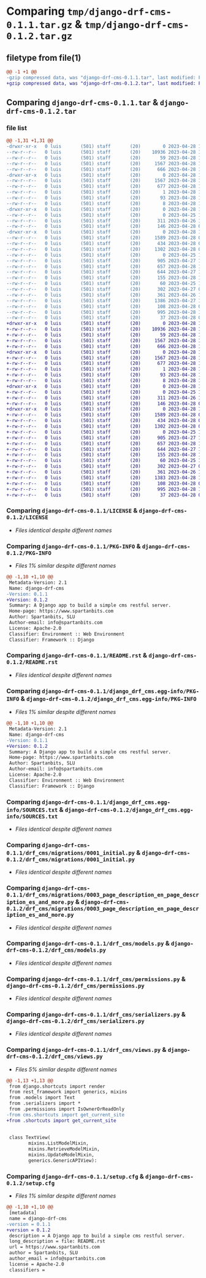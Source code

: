 # Comparing `tmp/django-drf-cms-0.1.1.tar.gz` & `tmp/django-drf-cms-0.1.2.tar.gz`

## filetype from file(1)

```diff
@@ -1 +1 @@
-gzip compressed data, was "django-drf-cms-0.1.1.tar", last modified: Fri Apr 28 17:18:01 2023, max compression
+gzip compressed data, was "django-drf-cms-0.1.2.tar", last modified: Fri Apr 28 17:20:25 2023, max compression
```

## Comparing `django-drf-cms-0.1.1.tar` & `django-drf-cms-0.1.2.tar`

### file list

```diff
@@ -1,31 +1,31 @@
-drwxr-xr-x   0 luis       (501) staff       (20)        0 2023-04-28 17:18:01.094016 django-drf-cms-0.1.1/
--rw-r--r--   0 luis       (501) staff       (20)    10936 2023-04-28 16:21:49.000000 django-drf-cms-0.1.1/LICENSE
--rw-r--r--   0 luis       (501) staff       (20)       59 2023-04-28 16:22:53.000000 django-drf-cms-0.1.1/MANIFEST.in
--rw-r--r--   0 luis       (501) staff       (20)     1567 2023-04-28 17:18:01.094125 django-drf-cms-0.1.1/PKG-INFO
--rw-r--r--   0 luis       (501) staff       (20)      666 2023-04-28 16:32:17.000000 django-drf-cms-0.1.1/README.rst
-drwxr-xr-x   0 luis       (501) staff       (20)        0 2023-04-28 17:18:01.089042 django-drf-cms-0.1.1/django_drf_cms.egg-info/
--rw-r--r--   0 luis       (501) staff       (20)     1567 2023-04-28 17:18:01.000000 django-drf-cms-0.1.1/django_drf_cms.egg-info/PKG-INFO
--rw-r--r--   0 luis       (501) staff       (20)      677 2023-04-28 17:18:01.000000 django-drf-cms-0.1.1/django_drf_cms.egg-info/SOURCES.txt
--rw-r--r--   0 luis       (501) staff       (20)        1 2023-04-28 17:18:01.000000 django-drf-cms-0.1.1/django_drf_cms.egg-info/dependency_links.txt
--rw-r--r--   0 luis       (501) staff       (20)       93 2023-04-28 17:18:01.000000 django-drf-cms-0.1.1/django_drf_cms.egg-info/requires.txt
--rw-r--r--   0 luis       (501) staff       (20)        8 2023-04-28 17:18:01.000000 django-drf-cms-0.1.1/django_drf_cms.egg-info/top_level.txt
-drwxr-xr-x   0 luis       (501) staff       (20)        0 2023-04-28 17:18:01.092550 django-drf-cms-0.1.1/drf_cms/
--rw-r--r--   0 luis       (501) staff       (20)        0 2023-04-25 16:49:24.000000 django-drf-cms-0.1.1/drf_cms/__init__.py
--rw-r--r--   0 luis       (501) staff       (20)      311 2023-04-26 17:49:50.000000 django-drf-cms-0.1.1/drf_cms/admin.py
--rw-r--r--   0 luis       (501) staff       (20)      146 2023-04-28 08:58:59.000000 django-drf-cms-0.1.1/drf_cms/apps.py
-drwxr-xr-x   0 luis       (501) staff       (20)        0 2023-04-28 17:18:01.093845 django-drf-cms-0.1.1/drf_cms/migrations/
--rw-r--r--   0 luis       (501) staff       (20)     1589 2023-04-28 08:59:14.000000 django-drf-cms-0.1.1/drf_cms/migrations/0001_initial.py
--rw-r--r--   0 luis       (501) staff       (20)      434 2023-04-28 08:59:28.000000 django-drf-cms-0.1.1/drf_cms/migrations/0002_alter_text_unique_together_remove_text_site.py
--rw-r--r--   0 luis       (501) staff       (20)     1302 2023-04-28 08:59:32.000000 django-drf-cms-0.1.1/drf_cms/migrations/0003_page_description_en_page_description_es_and_more.py
--rw-r--r--   0 luis       (501) staff       (20)        0 2023-04-25 16:49:24.000000 django-drf-cms-0.1.1/drf_cms/migrations/__init__.py
--rw-r--r--   0 luis       (501) staff       (20)      905 2023-04-27 10:37:26.000000 django-drf-cms-0.1.1/drf_cms/models.py
--rw-r--r--   0 luis       (501) staff       (20)      657 2023-04-28 17:17:06.000000 django-drf-cms-0.1.1/drf_cms/permissions.py
--rw-r--r--   0 luis       (501) staff       (20)      644 2023-04-27 14:35:09.000000 django-drf-cms-0.1.1/drf_cms/serializers.py
--rw-r--r--   0 luis       (501) staff       (20)      155 2023-04-28 17:14:19.000000 django-drf-cms-0.1.1/drf_cms/shortcuts.py
--rw-r--r--   0 luis       (501) staff       (20)       60 2023-04-25 16:49:24.000000 django-drf-cms-0.1.1/drf_cms/tests.py
--rw-r--r--   0 luis       (501) staff       (20)      302 2023-04-27 09:47:04.000000 django-drf-cms-0.1.1/drf_cms/translation.py
--rw-r--r--   0 luis       (501) staff       (20)      361 2023-04-26 17:44:37.000000 django-drf-cms-0.1.1/drf_cms/urls.py
--rw-r--r--   0 luis       (501) staff       (20)     1386 2023-04-27 14:29:32.000000 django-drf-cms-0.1.1/drf_cms/views.py
--rw-r--r--   0 luis       (501) staff       (20)      108 2023-04-28 09:01:41.000000 django-drf-cms-0.1.1/pyproject.toml
--rw-r--r--   0 luis       (501) staff       (20)      995 2023-04-28 17:18:01.095508 django-drf-cms-0.1.1/setup.cfg
--rw-r--r--   0 luis       (501) staff       (20)       37 2023-04-28 09:16:43.000000 django-drf-cms-0.1.1/setup.py
+drwxr-xr-x   0 luis       (501) staff       (20)        0 2023-04-28 17:20:25.955002 django-drf-cms-0.1.2/
+-rw-r--r--   0 luis       (501) staff       (20)    10936 2023-04-28 16:21:49.000000 django-drf-cms-0.1.2/LICENSE
+-rw-r--r--   0 luis       (501) staff       (20)       59 2023-04-28 16:22:53.000000 django-drf-cms-0.1.2/MANIFEST.in
+-rw-r--r--   0 luis       (501) staff       (20)     1567 2023-04-28 17:20:25.955125 django-drf-cms-0.1.2/PKG-INFO
+-rw-r--r--   0 luis       (501) staff       (20)      666 2023-04-28 16:32:17.000000 django-drf-cms-0.1.2/README.rst
+drwxr-xr-x   0 luis       (501) staff       (20)        0 2023-04-28 17:20:25.950399 django-drf-cms-0.1.2/django_drf_cms.egg-info/
+-rw-r--r--   0 luis       (501) staff       (20)     1567 2023-04-28 17:20:25.000000 django-drf-cms-0.1.2/django_drf_cms.egg-info/PKG-INFO
+-rw-r--r--   0 luis       (501) staff       (20)      677 2023-04-28 17:20:25.000000 django-drf-cms-0.1.2/django_drf_cms.egg-info/SOURCES.txt
+-rw-r--r--   0 luis       (501) staff       (20)        1 2023-04-28 17:20:25.000000 django-drf-cms-0.1.2/django_drf_cms.egg-info/dependency_links.txt
+-rw-r--r--   0 luis       (501) staff       (20)       93 2023-04-28 17:20:25.000000 django-drf-cms-0.1.2/django_drf_cms.egg-info/requires.txt
+-rw-r--r--   0 luis       (501) staff       (20)        8 2023-04-28 17:20:25.000000 django-drf-cms-0.1.2/django_drf_cms.egg-info/top_level.txt
+drwxr-xr-x   0 luis       (501) staff       (20)        0 2023-04-28 17:20:25.953588 django-drf-cms-0.1.2/drf_cms/
+-rw-r--r--   0 luis       (501) staff       (20)        0 2023-04-25 16:49:24.000000 django-drf-cms-0.1.2/drf_cms/__init__.py
+-rw-r--r--   0 luis       (501) staff       (20)      311 2023-04-26 17:49:50.000000 django-drf-cms-0.1.2/drf_cms/admin.py
+-rw-r--r--   0 luis       (501) staff       (20)      146 2023-04-28 08:58:59.000000 django-drf-cms-0.1.2/drf_cms/apps.py
+drwxr-xr-x   0 luis       (501) staff       (20)        0 2023-04-28 17:20:25.954804 django-drf-cms-0.1.2/drf_cms/migrations/
+-rw-r--r--   0 luis       (501) staff       (20)     1589 2023-04-28 08:59:14.000000 django-drf-cms-0.1.2/drf_cms/migrations/0001_initial.py
+-rw-r--r--   0 luis       (501) staff       (20)      434 2023-04-28 08:59:28.000000 django-drf-cms-0.1.2/drf_cms/migrations/0002_alter_text_unique_together_remove_text_site.py
+-rw-r--r--   0 luis       (501) staff       (20)     1302 2023-04-28 08:59:32.000000 django-drf-cms-0.1.2/drf_cms/migrations/0003_page_description_en_page_description_es_and_more.py
+-rw-r--r--   0 luis       (501) staff       (20)        0 2023-04-25 16:49:24.000000 django-drf-cms-0.1.2/drf_cms/migrations/__init__.py
+-rw-r--r--   0 luis       (501) staff       (20)      905 2023-04-27 10:37:26.000000 django-drf-cms-0.1.2/drf_cms/models.py
+-rw-r--r--   0 luis       (501) staff       (20)      657 2023-04-28 17:17:06.000000 django-drf-cms-0.1.2/drf_cms/permissions.py
+-rw-r--r--   0 luis       (501) staff       (20)      644 2023-04-27 14:35:09.000000 django-drf-cms-0.1.2/drf_cms/serializers.py
+-rw-r--r--   0 luis       (501) staff       (20)      155 2023-04-28 17:14:19.000000 django-drf-cms-0.1.2/drf_cms/shortcuts.py
+-rw-r--r--   0 luis       (501) staff       (20)       60 2023-04-25 16:49:24.000000 django-drf-cms-0.1.2/drf_cms/tests.py
+-rw-r--r--   0 luis       (501) staff       (20)      302 2023-04-27 09:47:04.000000 django-drf-cms-0.1.2/drf_cms/translation.py
+-rw-r--r--   0 luis       (501) staff       (20)      361 2023-04-26 17:44:37.000000 django-drf-cms-0.1.2/drf_cms/urls.py
+-rw-r--r--   0 luis       (501) staff       (20)     1383 2023-04-28 17:20:05.000000 django-drf-cms-0.1.2/drf_cms/views.py
+-rw-r--r--   0 luis       (501) staff       (20)      108 2023-04-28 09:01:41.000000 django-drf-cms-0.1.2/pyproject.toml
+-rw-r--r--   0 luis       (501) staff       (20)      995 2023-04-28 17:20:25.955783 django-drf-cms-0.1.2/setup.cfg
+-rw-r--r--   0 luis       (501) staff       (20)       37 2023-04-28 09:16:43.000000 django-drf-cms-0.1.2/setup.py
```

### Comparing `django-drf-cms-0.1.1/LICENSE` & `django-drf-cms-0.1.2/LICENSE`

 * *Files identical despite different names*

### Comparing `django-drf-cms-0.1.1/PKG-INFO` & `django-drf-cms-0.1.2/PKG-INFO`

 * *Files 1% similar despite different names*

```diff
@@ -1,10 +1,10 @@
 Metadata-Version: 2.1
 Name: django-drf-cms
-Version: 0.1.1
+Version: 0.1.2
 Summary: A Django app to build a simple cms restful server.
 Home-page: https://www.spartanbits.com
 Author: Spartanbits, SLU
 Author-email: info@spartanbits.com
 License: Apache-2.0
 Classifier: Environment :: Web Environment
 Classifier: Framework :: Django
```

### Comparing `django-drf-cms-0.1.1/README.rst` & `django-drf-cms-0.1.2/README.rst`

 * *Files identical despite different names*

### Comparing `django-drf-cms-0.1.1/django_drf_cms.egg-info/PKG-INFO` & `django-drf-cms-0.1.2/django_drf_cms.egg-info/PKG-INFO`

 * *Files 1% similar despite different names*

```diff
@@ -1,10 +1,10 @@
 Metadata-Version: 2.1
 Name: django-drf-cms
-Version: 0.1.1
+Version: 0.1.2
 Summary: A Django app to build a simple cms restful server.
 Home-page: https://www.spartanbits.com
 Author: Spartanbits, SLU
 Author-email: info@spartanbits.com
 License: Apache-2.0
 Classifier: Environment :: Web Environment
 Classifier: Framework :: Django
```

### Comparing `django-drf-cms-0.1.1/django_drf_cms.egg-info/SOURCES.txt` & `django-drf-cms-0.1.2/django_drf_cms.egg-info/SOURCES.txt`

 * *Files identical despite different names*

### Comparing `django-drf-cms-0.1.1/drf_cms/migrations/0001_initial.py` & `django-drf-cms-0.1.2/drf_cms/migrations/0001_initial.py`

 * *Files identical despite different names*

### Comparing `django-drf-cms-0.1.1/drf_cms/migrations/0003_page_description_en_page_description_es_and_more.py` & `django-drf-cms-0.1.2/drf_cms/migrations/0003_page_description_en_page_description_es_and_more.py`

 * *Files identical despite different names*

### Comparing `django-drf-cms-0.1.1/drf_cms/models.py` & `django-drf-cms-0.1.2/drf_cms/models.py`

 * *Files identical despite different names*

### Comparing `django-drf-cms-0.1.1/drf_cms/permissions.py` & `django-drf-cms-0.1.2/drf_cms/permissions.py`

 * *Files identical despite different names*

### Comparing `django-drf-cms-0.1.1/drf_cms/serializers.py` & `django-drf-cms-0.1.2/drf_cms/serializers.py`

 * *Files identical despite different names*

### Comparing `django-drf-cms-0.1.1/drf_cms/views.py` & `django-drf-cms-0.1.2/drf_cms/views.py`

 * *Files 5% similar despite different names*

```diff
@@ -1,13 +1,13 @@
 from django.shortcuts import render
 from rest_framework import generics, mixins
 from .models import Text
 from .serializers import *
 from .permissions import IsOwnerOrReadOnly
-from cms.shortcuts import get_current_site
+from .shortcuts import get_current_site
 
 
 class TextView(
 		mixins.ListModelMixin, 
 		mixins.RetrieveModelMixin,
 		mixins.UpdateModelMixin,
 		generics.GenericAPIView):
```

### Comparing `django-drf-cms-0.1.1/setup.cfg` & `django-drf-cms-0.1.2/setup.cfg`

 * *Files 1% similar despite different names*

```diff
@@ -1,10 +1,10 @@
 [metadata]
 name = django-drf-cms
-version = 0.1.1
+version = 0.1.2
 description = A Django app to build a simple cms restful server.
 long_description = file: README.rst
 url = https://www.spartanbits.com
 author = Spartanbits, SLU
 author_email = info@spartanbits.com
 license = Apache-2.0
 classifiers =
```

